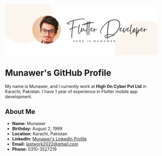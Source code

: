 ![Lakshmanan Meiyappan Banner Image](./banner.png)
# Munawer's GitHub Profile

My name is Munawer, and I currently work at **High On Cyber Pvt Ltd** in Karachi, Pakistan. I have 1 year of experience in Flutter mobile app development.

## About Me

- **Name:** Munawer
- **Birthday:** August 2, 1999
- **Location:** Karachi, Pakistan
- **LinkedIn:** [Munawer's LinkedIn Profile](https://www.linkedin.com/in/munawer-flutter/)
- **Email:** lastwork2022@gmail.com
- **Phone:** 0310-3527219
